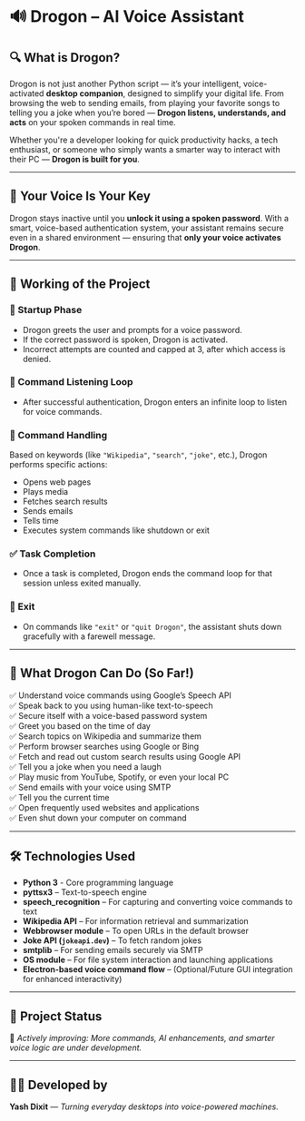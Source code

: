 # 🔊 Drogon – AI Voice Assistant

## 🔍 What is Drogon?

Drogon is not just another Python script — it’s your intelligent, voice-activated **desktop companion**, designed to simplify your digital life. From browsing the web to sending emails, from playing your favorite songs to telling you a joke when you’re bored — **Drogon listens, understands, and acts** on your spoken commands in real time.

Whether you're a developer looking for quick productivity hacks, a tech enthusiast, or someone who simply wants a smarter way to interact with their PC — **Drogon is built for you**.

---

## 🔐 Your Voice Is Your Key

Drogon stays inactive until you **unlock it using a spoken password**. With a smart, voice-based authentication system, your assistant remains secure even in a shared environment — ensuring that **only your voice activates Drogon**.

---

## 🔄 Working of the Project

### 🔁 Startup Phase
- Drogon greets the user and prompts for a voice password.
- If the correct password is spoken, Drogon is activated.
- Incorrect attempts are counted and capped at 3, after which access is denied.

### 🧠 Command Listening Loop
- After successful authentication, Drogon enters an infinite loop to listen for voice commands.

### 🧾 Command Handling
Based on keywords (like `"Wikipedia"`, `"search"`, `"joke"`, etc.), Drogon performs specific actions:
- Opens web pages  
- Plays media  
- Fetches search results  
- Sends emails  
- Tells time  
- Executes system commands like shutdown or exit  

### ✅ Task Completion
- Once a task is completed, Drogon ends the command loop for that session unless exited manually.

### 📴 Exit
- On commands like `"exit"` or `"quit Drogon"`, the assistant shuts down gracefully with a farewell message.

---

## 🧠 What Drogon Can Do (So Far!)

✅ Understand voice commands using Google’s Speech API  
✅ Speak back to you using human-like text-to-speech  
✅ Secure itself with a voice-based password system  
✅ Greet you based on the time of day  
✅ Search topics on Wikipedia and summarize them  
✅ Perform browser searches using Google or Bing  
✅ Fetch and read out custom search results using Google API  
✅ Tell you a joke when you need a laugh  
✅ Play music from YouTube, Spotify, or even your local PC  
✅ Send emails with your voice using SMTP  
✅ Tell you the current time  
✅ Open frequently used websites and applications  
✅ Even shut down your computer on command  

---

## 🛠️ Technologies Used

- **Python 3** - Core programming language  
- **pyttsx3** – Text-to-speech engine  
- **speech_recognition** – For capturing and converting voice commands to text  
- **Wikipedia API** – For information retrieval and summarization  
- **Webbrowser module** – To open URLs in the default browser  
- **Joke API (`jokeapi.dev`)** – To fetch random jokes  
- **smtplib** – For sending emails securely via SMTP  
- **OS module** – For file system interaction and launching applications  
- **Electron-based voice command flow** – (Optional/Future GUI integration for enhanced interactivity)

---

## 📂 Project Status

🚧 _Actively improving: More commands, AI enhancements, and smarter voice logic are under development._

---

## 👨‍💻 Developed by
**Yash Dixit** — _Turning everyday desktops into voice-powered machines._

